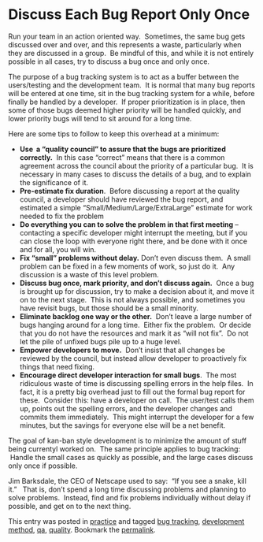 #  Discuss Each Bug Report Only Once

Run your team in an action oriented way.  Sometimes, the same bug gets discussed over and over, and this represents a waste, particularly when they are discussed in a group.  Be mindful of this, and while it is not entirely possible in all cases, try to discuss a bug once and only once.

The purpose of a bug tracking system is to act as a buffer between the users/testing and the development team.  It is normal that many bug reports will be entered at one time, sit in the bug tracking system for a while, before finally be handled by a developer.  If proper prioritization is in place, then some of those bugs deemed higher priority will be handled quickly, and lower priority bugs will tend to sit around for a long time. 

Here are some tips to follow to keep this overhead at a minimum:

*   **Use  a “quality council” to assure that the bugs are prioritized correctly.**  In this case “correct” means that there is a common agreement across the council about the priority of a particular bug.  It is necessary in many cases to discuss the details of a bug, and to explain the significance of it.
*   **Pre-estimate fix duration**.  Before discussing a report at the quality council, a developer should have reviewed the bug report, and estimated a simple “Small/Medium/Large/ExtraLarge” estimate for work needed to fix the problem
*   **Do everything you can to solve the problem in that first meeting** – contacting a specific developer might interrupt the meeting, but if you can close the loop with everyone right there, and be done with it once and for all, you will win.
*   **Fix “small” problems without delay.** Don’t even discuss them.  A small problem can be fixed in a few moments of work, so just do it.  Any discussion is a waste of this level problem.
*   **Discuss bug once, mark priority, and don’t discuss again.**  Once a bug is brought up for discussion, try to make a decision about it, and move it on to the next stage.  This is not always possible, and sometimes you have revisit bugs, but those should be a small minority.
*   **Eliminate backlog one way or the other.**  Don’t leave a large number of bugs hanging around for a long time.  Either fix the problem.  Or decide that you do not have the resources and mark it as “will not fix”.  Do not let the pile of unfixed bugs pile up to a huge level.
*   **Empower developers to move.**  Don’t insist that all changes be reviewed by the council, but instead allow developer to proactively fix things that need fixing.
*   **Encourage direct developer interaction for small bugs**.  The most ridiculous waste of time is discussing spelling errors in the help files.  In fact, it is a pretty big overhead just to fill out the formal bug report for these.  Consider this: have a developer on call.  The user/test calls them up, points out the spelling errors, and the developer changes and commits them immediately.  This might interrupt the developer for a few minutes, but the savings for everyone else will be a net benefit.

The goal of kan-ban style development is to minimize the amount of stuff being currentyl worked on.  The same principle applies to bug tracking:  Handle the small cases as quickly as possible, and the large cases discuss only once if possible.  

Jim Barksdale, the CEO of Netscape used to say:  “If you see a snake, kill it.”   That is, don’t spend a long time discussing problems and planning to solve problems.  Instead, find and fix problems individually without delay if possible, and get on to the next thing.

This entry was posted in [practice](https://agiletribe.purplehillsbooks.com/category/practice/) and tagged [bug tracking](https://agiletribe.purplehillsbooks.com/tag/bug-tracking/), [development method](https://agiletribe.purplehillsbooks.com/tag/development-method/), [qa](https://agiletribe.purplehillsbooks.com/tag/qa/), [quality](https://agiletribe.purplehillsbooks.com/tag/quality/). Bookmark the [permalink](https://agiletribe.purplehillsbooks.com/2013/06/12/discuss-each-bug-report-only-once/ "Permalink to Discuss Each Bug Report Only Once").